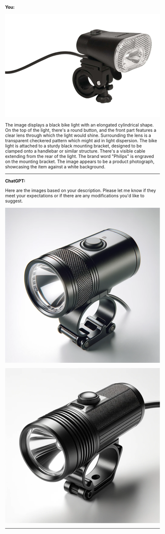 **You:**

![anything](/1163107363637706862-dalle3-0.jpeg)

The image displays a black bike light with an elongated cylindrical shape. On the top of the light, there's a round button, and the front part features a clear lens through which the light would shine. Surrounding the lens is a transparent checkered pattern which might aid in light dispersion. The bike light is attached to a sturdy black mounting bracket, designed to be clamped onto a handlebar or similar structure. There's a visible cable extending from the rear of the light. The brand word "Philips" is engraved on the mounting bracket. The image appears to be a product photograph, showcasing the item against a white background.

------------------

**ChatGPT:**

Here are the images based on your description. Please let me know if they meet your expectations or if there are any modifications you'd like to suggest.


![anything](/1163107363637706862_dalle3-1.png)


![anything](/1163107363637706862-dalle3-2.png)


------------------

